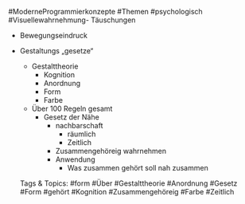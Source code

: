  #ModerneProgrammierkonzepte #Themen #psychologisch #Visuellewahrnehmung- Täuschungen
- Bewegungseindruck
- Gestaltungs „gesetze“
  - Gestalttheorie
    - Kognition
    - Anordnung
    - Form
    - Farbe
  - Über 100 Regeln gesamt
    - Gesetz der Nähe
      - nachbarschaft
        - räumlich 
        - Zeitlich
      - Zusammengehöreig wahrnehmen
      - Anwendung
        - Was zusammen gehört soll nah zusammen

   Tags & Topics:
   #form
   #Über
   #Gestalttheorie
   #Anordnung
   #Gesetz
   #Form
   #gehört
   #Kognition
   #Zusammengehöreig
   #Farbe
   #Zeitlich
